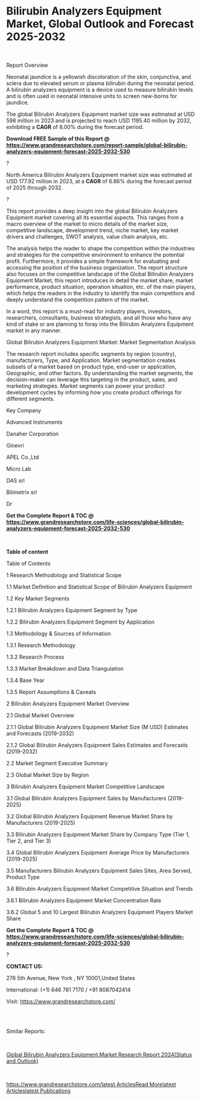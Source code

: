 <h1>Bilirubin Analyzers Equipment Market, Global Outlook and Forecast 2025-2032</h1><br/><p>Report Overview</p>
 
 
 
 <p>Neonatal jaundice is a yellowish discoloration of the skin, conjunctiva, and sclera due to elevated serum or plasma bilirubin during the neonatal period. A bilirubin analyzers equipment is a device used to measure bilirubin levels and is often used in neonatal intensive units to screen new-borns for jaundice.</p>
 
 
 
 <p>The global Bilirubin Analyzers Equipment market size was estimated at USD 598 million in 2023 and is projected to reach USD 1195.40 million by 2032, exhibiting a <strong>CAGR</strong> of 8.00% during the forecast period.</p>
 
 
 
 <div><b>Download FREE Sample of this Report @ <a href="https://www.grandresearchstore.com/report-sample/global-bilirubin-analyzers-equipment-forecast-2025-2032-530">https://www.grandresearchstore.com/report-sample/global-bilirubin-analyzers-equipment-forecast-2025-2032-530</a></b></div>
 
 
 
 <p>? </p>
 
 
 
 <p>North America Bilirubin Analyzers Equipment market size was estimated at USD 177.92 million in 2023, at a <strong>CAGR</strong> of 6.86% during the forecast period of 2025 through 2032.</p>
 
 
 
 <p>? </p>
 
 
 
 <p>This report provides a deep insight into the global Bilirubin Analyzers Equipment market covering all its essential aspects. This ranges from a macro overview of the market to micro details of the market size, competitive landscape, development trend, niche market, key market drivers and challenges, SWOT analysis, value chain analysis, etc.</p>
 
 
 
 <p>The analysis helps the reader to shape the competition within the industries and strategies for the competitive environment to enhance the potential profit. Furthermore, it provides a simple framework for evaluating and accessing the position of the business organization. The report structure also focuses on the competitive landscape of the Global Bilirubin Analyzers Equipment Market, this report introduces in detail the market share, market performance, product situation, operation situation, etc. of the main players, which helps the readers in the industry to identify the main competitors and deeply understand the competition pattern of the market.</p>
 
 
 
 <p>In a word, this report is a must-read for industry players, investors, researchers, consultants, business strategists, and all those who have any kind of stake or are planning to foray into the Bilirubin Analyzers Equipment market in any manner.</p>
 
 
 
 <p>Global Bilirubin Analyzers Equipment Market: Market Segmentation Analysis</p>
 
 
 
 <p>The research report includes specific segments by region (country), manufacturers, Type, and Application. Market segmentation creates subsets of a market based on product type, end-user or application, Geographic, and other factors. By understanding the market segments, the decision-maker can leverage this targeting in the product, sales, and marketing strategies. Market segments can power your product development cycles by informing how you create product offerings for different segments.</p>
 
 
 
 <p>Key Company</p>
 
 
 
 <p>Advanced Instruments</p>
 
 
 
 <p>Danaher Corporation</p>
 
 
 
 <p>Ginevri</p>
 
 
 
 <p>APEL Co.,Ltd</p>
 
 
 
 <p>Micro Lab</p>
 
 
 
 <p>DAS srl</p>
 
 
 
 <p>Bilimetrix srl</p>
 
 
 
 <p>Dr</p>
 
 
 
 <div><b>Get the Complete Report & TOC @ <a href="https://www.grandresearchstore.com/life-sciences/global-bilirubin-analyzers-equipment-forecast-2025-2032-530">https://www.grandresearchstore.com/life-sciences/global-bilirubin-analyzers-equipment-forecast-2025-2032-530</a></b></div>
 
 
 
 <p><br />
 
 <b>Table of content</b></p>
 
 
 
 <p>Table of Contents<br />
 
 1 Research Methodology and Statistical Scope<br />
 
 1.1 Market Definition and Statistical Scope of Bilirubin Analyzers Equipment<br />
 
 1.2 Key Market Segments<br />
 
 1.2.1 Bilirubin Analyzers Equipment Segment by Type<br />
 
 1.2.2 Bilirubin Analyzers Equipment Segment by Application<br />
 
 1.3 Methodology & Sources of Information<br />
 
 1.3.1 Research Methodology<br />
 
 1.3.2 Research Process<br />
 
 1.3.3 Market Breakdown and Data Triangulation<br />
 
 1.3.4 Base Year<br />
 
 1.3.5 Report Assumptions & Caveats<br />
 
 2 Bilirubin Analyzers Equipment Market Overview<br />
 
 2.1 Global Market Overview<br />
 
 2.1.1 Global Bilirubin Analyzers Equipment Market Size (M USD) Estimates and Forecasts (2019-2032)<br />
 
 2.1.2 Global Bilirubin Analyzers Equipment Sales Estimates and Forecasts (2019-2032)<br />
 
 2.2 Market Segment Executive Summary<br />
 
 2.3 Global Market Size by Region<br />
 
 3 Bilirubin Analyzers Equipment Market Competitive Landscape<br />
 
 3.1 Global Bilirubin Analyzers Equipment Sales by Manufacturers (2019-2025)<br />
 
 3.2 Global Bilirubin Analyzers Equipment Revenue Market Share by Manufacturers (2019-2025)<br />
 
 3.3 Bilirubin Analyzers Equipment Market Share by Company Type (Tier 1, Tier 2, and Tier 3)<br />
 
 3.4 Global Bilirubin Analyzers Equipment Average Price by Manufacturers (2019-2025)<br />
 
 3.5 Manufacturers Bilirubin Analyzers Equipment Sales Sites, Area Served, Product Type<br />
 
 3.6 Bilirubin Analyzers Equipment Market Competitive Situation and Trends<br />
 
 3.6.1 Bilirubin Analyzers Equipment Market Concentration Rate<br />
 
 3.6.2 Global 5 and 10 Largest Bilirubin Analyzers Equipment Players Market Share</p>
 
 
 
 <div><b>Get the Complete Report & TOC @ <a href="https://www.grandresearchstore.com/life-sciences/global-bilirubin-analyzers-equipment-forecast-2025-2032-530">https://www.grandresearchstore.com/life-sciences/global-bilirubin-analyzers-equipment-forecast-2025-2032-530</a></b></div>
 
 
 
 <p>? </p>
 
 
 
 <p><b>CONTACT US:</b><br />
 
 276 5th Avenue, New York , NY 10001,United States<br />
 
 International: (+1) 646 781 7170 / +91 8087042414<br />
 
 Visit: <a href="https://www.grandresearchstore.com/">https://www.grandresearchstore.com/</a><br />
 
 <br />
 
 <br />
 
 Similar Reports:<br />
 
 <br />
 
 <a href="https://www.grandresearchstore.com/life-sciences/global-bilirubin-analyzers-equipment-2024-367">Global Bilirubin Analyzers Equipment Market Research Report 2024(Status and Outlook)</a><br />
 
 <br />
 
 <a href="https://gyeongbokgung.com">https://www.grandresearchstore.com/</a><a href="https://hallyeomaritime.com">latest Articles</a><a href="https://jingwansa.com">Read More</a><a href="https://nguoiviet.jp/">latest Articles</a><a href="https://www.intelmarketresearch.com/">latest Publications</a></p>